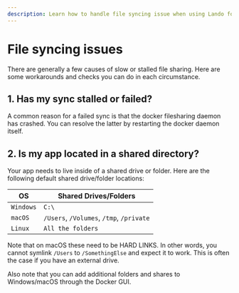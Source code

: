 ```yaml
---
description: Learn how to handle file syncing issue when using Lando for local development.
---
```


# File syncing issues

There are generally a few causes of slow or stalled file sharing. Here are some workarounds and checks you can do in each circumstance.

## 1. Has my sync stalled or failed?

A common reason for a failed sync is that the docker filesharing daemon has crashed. You can resolve the latter by restarting the docker daemon itself.

## 2. Is my app located in a shared directory?

Your app needs to live inside of a shared drive or folder. Here are the following default shared drive/folder locations:

| OS | Shared Drives/Folders |
| -- | -- |
| `Windows` | `C:\`  |
| `macOS` | `/Users`, `/Volumes`, `/tmp`, `/private` |
| `Linux` | `All the folders` |

Note that on macOS these need to be HARD LINKS. In other words, you cannot symlink `/Users` to `/SomethingElse` and expect it to work. This is often the case if you have an external drive.

Also note that you can add additional folders and shares to Windows/macOS through the Docker GUI.
